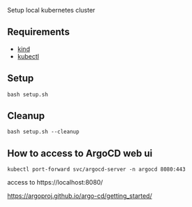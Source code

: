 Setup local kubernetes cluster

## Requirements

- [kind](https://github.com/kubernetes-sigs/kind)
- [kubectl](https://kubernetes.io/docs/tasks/tools/install-kubectl/)

## Setup

```
bash setup.sh
```

## Cleanup

```
bash setup.sh --cleanup
```

## How to access to ArgoCD web ui

```
kubectl port-forward svc/argocd-server -n argocd 8080:443
```

access to https://localhost:8080/

https://argoproj.github.io/argo-cd/getting_started/

